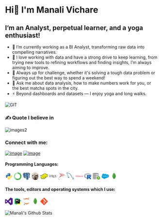 
# Hi👋 I'm Manali Vichare


## I’m an Analyst, perpetual learner, and a yoga enthusiast! ##

- 🔭 I’m currently working as a BI Analyst, transforming raw data into compelling narratives.
- 🌱 I love working with data and have a strong drive to keep learning, from trying new tools to refining workflows and finding insights, I’m always aiming to improve.
- 🤔 Always up for challenge, whether it's solving a tough data problem or figuring out the best way to spend a weekend!
- 💬 Ask me about data analysis, how to make numbers work for you, or the best matcha spots in the city.
- ⚡ Beyond dashboards and datasets —  I enjoy yoga and long walks.


![GIT](https://github.com/user-attachments/assets/b2a1e44e-9ec7-4c82-a108-006536adbb66)


### ✍️ Quote I believe in
![images2](https://github.com/user-attachments/assets/9ba65829-6bfd-4faf-a366-279e8798026b)


### Connect with me:


<!-- [![LinkedIn](https://img.shields.io/badge/-LinkedIn-05122A?style=flat&logo=linkedin)](https://www.linkedin.com/in/manali-vichare//)&nbsp; -->

[![image](https://img.shields.io/badge/LinkedIn-0077B5?style=for-the-badge&logo=linkedin&logoColor=white)](https://www.linkedin.com/in/manali-vichare/)
[![image](https://img.shields.io/badge/Gmail-D14836?style=for-the-badge&logo=gmail&logoColor=white)](mailto:manalivichare1998@gmail.com)


#### Programming Languages:

<code><img height="25" src="https://raw.githubusercontent.com/devicons/devicon/master/icons/python/python-original.svg"></code>
<code><img height="25" src="https://raw.githubusercontent.com/devicons/devicon/master/icons/anaconda/anaconda-original.svg"></code>
<code><img height="25" src="https://raw.githubusercontent.com/devicons/devicon/master/icons/postgresql/postgresql-original.svg"></code>
<code><img height="25" src="https://raw.githubusercontent.com/devicons/devicon/master/icons/dbeaver/dbeaver-original.svg"></code>
<code><img height="25" src="https://raw.githubusercontent.com/devicons/devicon/master/icons/hadoop/hadoop-original.svg"></code>
<code><img height="25" src="https://raw.githubusercontent.com/devicons/devicon/master/icons/latex/latex-original.svg"></code>
<code><img height="25" src="https://raw.githubusercontent.com/devicons/devicon/master/icons/microsoftsqlserver/microsoftsqlserver-original.svg"></code>
<code><img height="25" src="https://raw.githubusercontent.com/devicons/devicon/master/icons/mysql/mysql-original.svg"></code>
<code><img height="25" src="https://raw.githubusercontent.com/devicons/devicon/master/icons/oracle/oracle-original.svg"></code>
<code><img height="25" src="https://raw.githubusercontent.com/devicons/devicon/master/icons/r/r-original.svg"></code>
<code><img height="25" src="https://raw.githubusercontent.com/devicons/devicon/master/icons/sqldeveloper/sqldeveloper-original.svg"></code>
<code><img height="25" src="https://raw.githubusercontent.com/devicons/devicon/master/icons/salesforce/salesforce-original.svg"></code>
<code><img height="25" src="https://raw.githubusercontent.com/devicons/devicon/master/icons/mongodb/mongodb-original.svg"></code>


#### The tools, editors and operating systems which I use:

<code><img height="25" src="https://raw.githubusercontent.com/devicons/devicon/master/icons/visualstudio/visualstudio-plain.svg"></code>
<code><img height="25" src="https://raw.githubusercontent.com/devicons/devicon/master/icons/pycharm/pycharm-original.svg"></code>
<code><img height="25" src="https://raw.githubusercontent.com/devicons/devicon/master/icons/jupyter/jupyter-original.svg"></code>
<code><img height="25" src="https://raw.githubusercontent.com/devicons/devicon/master/icons/mongodb/mongodb-original.svg"></code>
<code><img height="25" src="https://raw.githubusercontent.com/devicons/devicon/master/icons/git/git-original.svg"></code>



<img align="left" alt="Manali's Github Stats" src="https://github-readme-stats.vercel.app/api?username=Manali-Vichare&show_icons=true&hide_border=true&theme=radical" />




<!---
manali-vichare/manali-vichare is a ✨ special ✨ repository because its `README.md` (this file) appears on your GitHub profile.
You can click the Preview link to take a look at your changes.
--->
